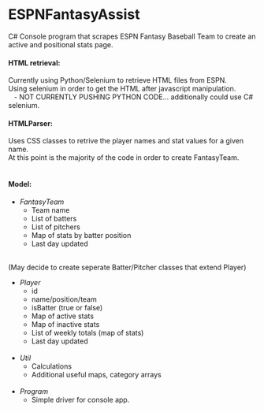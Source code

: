 # ESPNFantasyAssist
C# Console program that scrapes ESPN Fantasy Baseball Team to create an active and positional stats page.<br />

#### **HTML retrieval:** <br />
  Currently using Python/Selenium to retrieve HTML files from ESPN.<br />
  Using selenium in order to get the HTML after javascript manipulation.<br />
  &nbsp;&nbsp; - NOT CURRENTLY PUSHING PYTHON CODE... additionally could use C# selenium.<br />

#### **HTMLParser:**<br />
  Uses CSS classes to retrive the player names and stat values for a given name.<br />
  At this point is the majority of the code in order to create FantasyTeam.<br />
  <br />
#### **Model:**<br />
  * *FantasyTeam*<br />
    * Team name<br />
    * List of batters<br />
    * List of pitchers<br />
    * Map of stats by batter position<br />
    * Last day updated<br />
    <br />
  (May decide to create seperate Batter/Pitcher classes that extend Player)<br />
  * *Player*<br />
    * id<br />
    * name/position/team<br />
    * isBatter (true or false)<br />
    * Map of active stats<br />
    * Map of inactive stats<br />
    * List of weekly totals (map of stats)<br />
    * Last day updated<br />
    <br />
  * *Util*<br />
    * Calculations<br />
    * Additional useful maps, category arrays<br />
    <br />
  * *Program* <br />
    * Simple driver for console app.<br />
  


